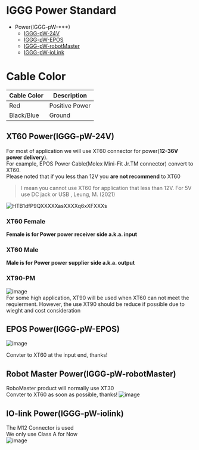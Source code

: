 # IGGG Power Standard
* Power(IGGG-pW-***)
  * [IGGG-pW-24V](#xt60-poweriggg-pw-24v)  
  * [IGGG-pW-EPOS](#epos-poweriggg-pw-epos)
  * [IGGG-pW-robotMaster](#Robot-Master-PowerIGGG-pW-robotMaster)
  * [IGGG-pW-ioLink](#IO-link-PowerIGGG-pW-IOlink)

# Cable Color
| Cable Color | Description    |
|-------------|----------------|
| Red         | Positive Power |
| Black/Blue  | Ground         |

## XT60 Power(IGGG-pW-24V)
For most of application we will use XT60 connector for power(**12-36V power delivery**).  
For example, EPOS Power Cable(Molex Mini-Fit Jr.TM connector) convert to  XT60.   
Please noted that if you less than 12V you **are not recommend** to XT60
> I mean you cannot use XT60 for application that less than 12V. For 5V use DC jack or USB , Leung, M. (2021)


![HTB1dfP9QXXXXXasXXXXq6xXFXXXs](https://user-images.githubusercontent.com/45313904/114550172-7d86a100-9c94-11eb-863b-250fd783b190.jpg)   
### XT60 Female
**Female is for Power power receiver side a.k.a. input**
### XT60 Male
**Male is for Power power supplier side a.k.a. output**
### XT90-PM
![image](https://user-images.githubusercontent.com/45313904/146653489-8e680993-5134-4626-be9b-7c0e4d9edb5e.png)  
For some high application, XT90 will be used when XT60 can not meet the requierment.
However, the use XT90 should be reduce if possible due to wieght and cost consideration 

## EPOS Power(IGGG-pW-EPOS)
![image](https://user-images.githubusercontent.com/45313904/114552117-d0615800-9c96-11eb-9c25-5cab59992c48.png)

Convter to XT60 at the input end, thanks!

## Robot Master Power(IGGG-pW-robotMaster)
RoboMaster product will normally use XT30      
Convter to XT60 as soon as possible, thanks!
![image](https://user-images.githubusercontent.com/45313904/118518768-0b115100-b76b-11eb-9b3f-0e1c5d2d88a1.png)

## IO-link Power(IGGG-pW-iolink)
The M12 Connector is used     
We only use Class A for Now   
![image](https://user-images.githubusercontent.com/45313904/123666800-2001f980-d86c-11eb-82a7-d86d2a6f4646.png)

